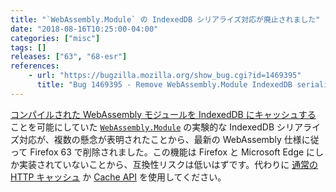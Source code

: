 ```yaml
---
title: "`WebAssembly.Module` の IndexedDB シリアライズ対応が廃止されました"
date: "2018-08-16T10:25:00-04:00"
categories: ["misc"]
tags: []
releases: ["63", "68-esr"]
references:
    - url: "https://bugzilla.mozilla.org/show_bug.cgi?id=1469395"
      title: "Bug 1469395 - Remove WebAssembly.Module IndexedDB serialization support"
---
```

[コンパイルされた WebAssembly モジュールを IndexedDB にキャッシュする](https://dzone.com/articles/webassembly-caching-to-html5-indexeddb) ことを可能にしていた [`WebAssembly.Module`](https://developer.mozilla.org/docs/Web/JavaScript/Reference/Global_Objects/WebAssembly/Module) の実験的な IndexedDB シリアライズ対応が、複数の懸念が表明されたことから、最新の WebAssembly 仕様に従って Firefox 63 で削除されました。この機能は Firefox と Microsoft Edge にしか実装されていないことから、互換性リスクは低いはずです。代わりに [通常の HTTP キャッシュ](https://developer.mozilla.org/docs/Web/HTTP/Caching) か [Cache API](https://developer.mozilla.org/docs/Web/API/Cache) を使用してください。
